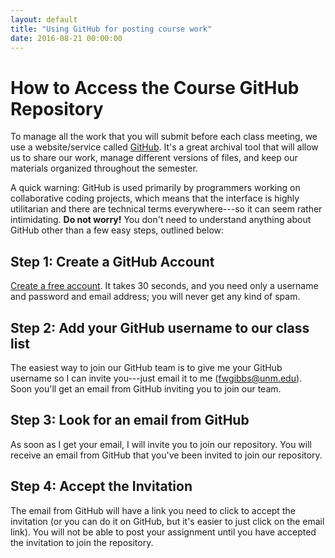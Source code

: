 ```yaml
---
layout: default
title: "Using GitHub for posting course work"
date: 2016-08-21 00:00:00
---
```

# How to Access the Course GitHub Repository

To manage all the work that you will submit before each class meeting, we use a website/service called [GitHub](github.com). It's a great archival tool that will allow us to share our work, manage different versions of files, and keep our materials organized throughout the semester.

A quick warning: GitHub is used primarily by programmers working on collaborative coding projects, which means that the interface is highly utilitarian and there are technical terms everywhere---so it can seem rather intimidating. **Do not worry!** You don't need to understand anything about GitHub other than a few easy steps, outlined below:

## Step 1: Create a GitHub Account
[Create a free account](https://github.com/join). It takes 30 seconds, and you need only a username and password and email address; you will never get any kind of spam.

## Step 2: Add your GitHub username to our class list
The easiest way to join our GitHub team is to give me your GitHub username so I can invite you---just email it to me (fwgibbs@unm.edu). Soon you'll get an email from GitHub inviting you to join our team.

## Step 3: Look for an email from GitHub
As soon as I get your email, I will invite you to join our repository. You will receive an email from GitHub that you've been invited to join our repository.

## Step 4: Accept the Invitation
The email from GitHub will have a link you need to click to accept the invitation (or you can do it on GitHub, but it's easier to just click on the email link). You will not be able to post your assignment until you have accepted the invitation to join the repository.
